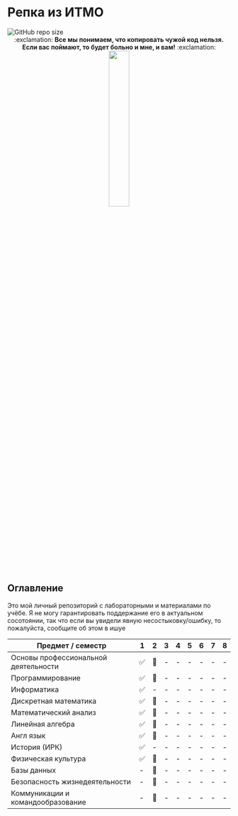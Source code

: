 # Репка из ИТМО
<img alt="GitHub repo size" src="https://img.shields.io/github/repo-size/NF-coder/ITMO_repo">

<div align="center">
:exclamation: <b>Все мы понимаем, что копировать чужой код нельзя. Если вас поймают, то будет больно и мне, и вам!</b> :exclamation:
  <br/>
  <img src="https://github.com/user-attachments/assets/c53b3298-b601-4eed-a284-8e42edee6642" width="30%" align="center"/>
</div>

## Оглавление
Это мой личный репозиторий с лабораторными и материалами по учёбе. Я не могу гарантировать поддержание его в актуальном сосотоянии, так что если вы увидели явную несостыковку/ошибку, то пожалуйста, сообщите об этом в ишуе

| Предмет / семестр | 1 | 2 | 3 | 4 | 5 | 6 | 7 | 8 |
| ----------------- | - | - | - | - | - | - | - | - |
| Основы профессиональной деятельности | :white_check_mark: | :construction: | - | - | - | - | - | - |
| Программирование | :white_check_mark: | :construction: | - | - | - | - | - | - |
| Информатика | :white_check_mark: | - | - | - | - | - | - | - |
| Дискретная математика | :white_check_mark: | :construction: | - | - | - | - | - | - |
| Математический анализ | :white_check_mark: | :construction: | - | - | - | - | - | - |
| Линейная алгебра | :white_check_mark: | :construction: | - | - | - | - | - | - |
| Англ язык | :white_check_mark: | :construction: | - | - | - | - | - | - |
| История (ИРК) | :white_check_mark: | - | - | - | - | - | - | - |
| Физическая культура | :white_check_mark: | :construction: | - | - | - | - | - | - |
| Базы данных | - | :construction: | - | - | - | - | - | - |
| Безопасность жизнедеятельности | - | :construction: | - | - | - | - | - | - |
| Коммуникации и командообразование | - | :construction: | - | - | - | - | - | - |
